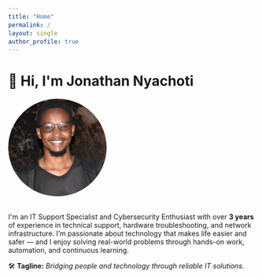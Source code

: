 ```yaml
---
title: "Home"
permalink: /
layout: single
author_profile: true
---
```



# 👋 Hi, I'm Jonathan Nyachoti

<img src="/assets/images/Photo.jpg" alt="Jonathan Nyachoti" width="200" style="border-radius: 50%; margin-bottom: 1rem;" />

I'm an IT Support Specialist and Cybersecurity Enthusiast with over **3 years** of experience in technical support, hardware troubleshooting, and network infrastructure. I’m passionate about technology that makes life easier and safer — and I enjoy solving real-world problems through hands-on work, automation, and continuous learning.

🛠 **Tagline:** *Bridging people and technology through reliable IT solutions.*

